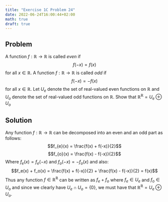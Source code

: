 ```yaml
---
title: "Exercise 1C Problem 24"
date: 2022-06-24T16:00:44+02:00
math: true
draft: true
---
```


## Problem
A function $f: \mathbb{R} \to \mathbb{R}$ is called *even* if
$$f(-x) = f(x)$$
for all $x \in \mathbb{R}$. A function $f: \mathbb{R} \to \mathbb{R}$ is called *odd* if
$$f(-x) = -f(x)$$
for all $x \in \mathbb{R}$. Let $U_e$ denote the set of real-valued even functions on $\mathbb{R}$ and $U_o$ denote the set of real-valued odd functions on $\mathbb{R}$. Show that $\mathbb{R}^\mathbb{R} = U_e \oplus U_o$

## Solution
Any function $f: \mathbb{R} \to \mathbb{R}$ can be decomposed into an even and an odd part as follows:
$$f_{e}(x) =  \frac{f(x) + f(-x)}{2}$$
$$f_{o}(x) =  \frac{f(x) - f(-x)}{2}$$
Where $f_{e}(x) = f_{e}(-x)$ and $f_{o}(-x) = -f_{o}(x)$ and also:
$$f_e(x) + f_o(x) = \frac{f(x) + f(-x)}{2} + \frac{f(x) - f(-x)}{2} = f(x)$$
Thus any function $f \in \mathbb{R}^\mathbb{R}$ can be written as $f_e + f_o$ where $f_e \in U_e$ and $f_o \in U_o$ and since we clearly have $U_e \cap U_o = \lbrace 0 \rbrace$, we must have that $\mathbb{R}^\mathbb{R} = U_e \oplus U_o$.












